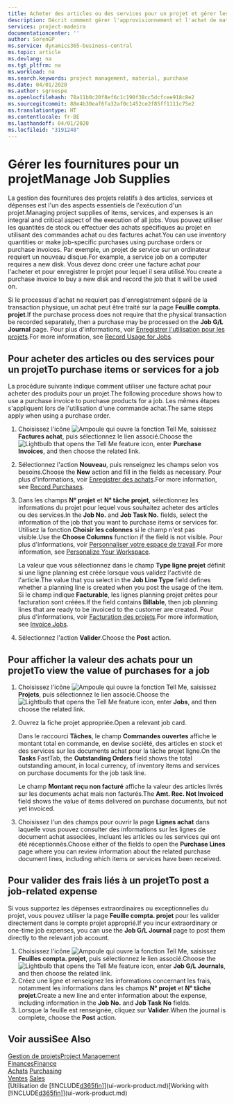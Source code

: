 ```yaml
---
title: Acheter des articles ou des services pour un projet et gérer les fournitures| Microsoft Docs
description: Décrit comment gérer l'approvisionnement et l'achat de matériel et de services pour les projets.
services: project-madeira
documentationcenter: ''
author: SorenGP
ms.service: dynamics365-business-central
ms.topic: article
ms.devlang: na
ms.tgt_pltfrm: na
ms.workload: na
ms.search.keywords: project management, material, purchase
ms.date: 04/01/2020
ms.author: sgroespe
ms.openlocfilehash: 78a11b0c20f8ef6c1c190f38cc5dcfcee918c8e2
ms.sourcegitcommit: 88e4b30eaf6fa32af0c1452ce2f85ff1111c75e2
ms.translationtype: HT
ms.contentlocale: fr-BE
ms.lasthandoff: 04/01/2020
ms.locfileid: "3191248"
---
```

# <a name="manage-job-supplies"></a><span data-ttu-id="59d51-103">Gérer les fournitures pour un projet</span><span class="sxs-lookup"><span data-stu-id="59d51-103">Manage Job Supplies</span></span>
<span data-ttu-id="59d51-104">La gestion des fournitures des projets relatifs à des articles, services et dépenses est l'un des aspects essentiels de l'exécution d'un projet.</span><span class="sxs-lookup"><span data-stu-id="59d51-104">Managing project supplies of items, services, and expenses is an integral and critical aspect of the execution of all jobs.</span></span> <span data-ttu-id="59d51-105">Vous pouvez utiliser les quantités de stock ou effectuer des achats spécifiques au projet en utilisant des commandes achat ou des factures achat.</span><span class="sxs-lookup"><span data-stu-id="59d51-105">You can use inventory quantities or make job-specific purchases using purchase orders or purchase invoices.</span></span> <span data-ttu-id="59d51-106">Par exemple, un projet de service sur un ordinateur requiert un nouveau disque.</span><span class="sxs-lookup"><span data-stu-id="59d51-106">For example, a service job on a computer requires a new disk.</span></span> <span data-ttu-id="59d51-107">Vous devez donc créer une facture achat pour l'acheter et pour enregistrer le projet pour lequel il sera utilisé.</span><span class="sxs-lookup"><span data-stu-id="59d51-107">You create a purchase invoice to buy a new disk and record the job that it will be used on.</span></span>

<span data-ttu-id="59d51-108">Si le processus d'achat ne requiert pas d'enregistrement séparé de la transaction physique, un achat peut être traité sur la page **Feuille compta. projet**.</span><span class="sxs-lookup"><span data-stu-id="59d51-108">If the purchase process does not require that the physical transaction be recorded separately, then a purchase may be processed on the **Job G/L Journal** page.</span></span> <span data-ttu-id="59d51-109">Pour plus d'informations, voir [Enregistrer l'utilisation pour les projets](projects-how-record-job-usage.md).</span><span class="sxs-lookup"><span data-stu-id="59d51-109">For more information, see [Record Usage for Jobs](projects-how-record-job-usage.md).</span></span>

## <a name="to-purchase-items-or-services-for-a-job"></a><span data-ttu-id="59d51-110">Pour acheter des articles ou des services pour un projet</span><span class="sxs-lookup"><span data-stu-id="59d51-110">To purchase items or services for a job</span></span>
<span data-ttu-id="59d51-111">La procédure suivante indique comment utiliser une facture achat pour acheter des produits pour un projet.</span><span class="sxs-lookup"><span data-stu-id="59d51-111">The following procedure shows how to use a purchase invoice to purchase products for a job.</span></span> <span data-ttu-id="59d51-112">Les mêmes étapes s'appliquent lors de l'utilisation d'une commande achat.</span><span class="sxs-lookup"><span data-stu-id="59d51-112">The same steps apply when using a purchase order.</span></span>  

1. <span data-ttu-id="59d51-113">Choisissez l'icône ![Ampoule qui ouvre la fonction Tell Me](media/ui-search/search_small.png "Dites-moi ce que vous voulez faire"), saisissez **Factures achat**, puis sélectionnez le lien associé.</span><span class="sxs-lookup"><span data-stu-id="59d51-113">Choose the ![Lightbulb that opens the Tell Me feature](media/ui-search/search_small.png "Tell me what you want to do") icon, enter **Purchase Invoices**, and then choose the related link.</span></span>  
2. <span data-ttu-id="59d51-114">Sélectionnez l'action **Nouveau**, puis renseignez les champs selon vos besoins.</span><span class="sxs-lookup"><span data-stu-id="59d51-114">Choose the **New** action and fill in the fields as necessary.</span></span> <span data-ttu-id="59d51-115">Pour plus d'informations, voir [Enregistrer des achats](purchasing-how-record-purchases.md).</span><span class="sxs-lookup"><span data-stu-id="59d51-115">For more information, see [Record Purchases](purchasing-how-record-purchases.md).</span></span>
3. <span data-ttu-id="59d51-116">Dans les champs **N° projet** et **N° tâche projet**, sélectionnez les informations du projet pour lequel vous souhaitez acheter des articles ou des services.</span><span class="sxs-lookup"><span data-stu-id="59d51-116">In the **Job No.** and **Job Task No.** fields, select the information of the job that you want to purchase items or services for.</span></span> <span data-ttu-id="59d51-117">Utilisez la fonction **Choisir les colonnes** si le champ n'est pas visible.</span><span class="sxs-lookup"><span data-stu-id="59d51-117">Use the **Choose Columns** function if the field is not visible.</span></span> <span data-ttu-id="59d51-118">Pour plus d'informations, voir [Personnaliser votre espace de travail](ui-personalization-user.md).</span><span class="sxs-lookup"><span data-stu-id="59d51-118">For more information, see [Personalize Your Workspace](ui-personalization-user.md).</span></span>

    <span data-ttu-id="59d51-119">La valeur que vous sélectionnez dans le champ **Type ligne projet** définit si une ligne planning est créée lorsque vous validez l'activité de l'article.</span><span class="sxs-lookup"><span data-stu-id="59d51-119">The value that you select in the **Job Line Type** field defines whether a planning line is created when you post the usage of the item.</span></span> <span data-ttu-id="59d51-120">Si le champ indique **Facturable**, les lignes planning projet prêtes pour facturation sont créées.</span><span class="sxs-lookup"><span data-stu-id="59d51-120">If the field contains **Billable**, then job planning lines that are ready to be invoiced to the customer are created.</span></span> <span data-ttu-id="59d51-121">Pour plus d'informations, voir [Facturation des projets](projects-how-invoice-jobs.md).</span><span class="sxs-lookup"><span data-stu-id="59d51-121">For more information, see [Invoice Jobs](projects-how-invoice-jobs.md).</span></span>
4. <span data-ttu-id="59d51-122">Sélectionnez l'action **Valider**.</span><span class="sxs-lookup"><span data-stu-id="59d51-122">Choose the **Post** action.</span></span>

## <a name="to-view-the-value-of-purchases-for-a-job"></a><span data-ttu-id="59d51-123">Pour afficher la valeur des achats pour un projet</span><span class="sxs-lookup"><span data-stu-id="59d51-123">To view the value of purchases for a job</span></span>
1. <span data-ttu-id="59d51-124">Choisissez l'icône ![Ampoule qui ouvre la fonction Tell Me](media/ui-search/search_small.png "Dites-moi ce que vous voulez faire"), saisissez **Projets**, puis sélectionnez le lien associé.</span><span class="sxs-lookup"><span data-stu-id="59d51-124">Choose the ![Lightbulb that opens the Tell Me feature](media/ui-search/search_small.png "Tell me what you want to do") icon, enter **Jobs**, and then choose the related link.</span></span>
2. <span data-ttu-id="59d51-125">Ouvrez la fiche projet appropriée.</span><span class="sxs-lookup"><span data-stu-id="59d51-125">Open a relevant job card.</span></span>

    <span data-ttu-id="59d51-126">Dans le raccourci **Tâches**, le champ **Commandes ouvertes** affiche le montant total en commande, en devise société, des articles en stock et des services sur les documents achat pour la tâche projet ligne.</span><span class="sxs-lookup"><span data-stu-id="59d51-126">On the **Tasks** FastTab, the **Outstanding Orders** field shows the total outstanding amount, in local currency, of inventory items and services on purchase documents for the job task line.</span></span>  

    <span data-ttu-id="59d51-127">Le champ **Montant reçu non facturé** affiche la valeur des articles livrés sur les documents achat mais non facturés.</span><span class="sxs-lookup"><span data-stu-id="59d51-127">The **Amt. Rec. Not Invoiced** field shows the value of items delivered on purchase documents, but not yet invoiced.</span></span>  
3. <span data-ttu-id="59d51-128">Choisissez l'un des champs pour ouvrir la page **Lignes achat** dans laquelle vous pouvez consulter des informations sur les lignes de document achat associées, incluant les articles ou les services qui ont été réceptionnés.</span><span class="sxs-lookup"><span data-stu-id="59d51-128">Choose either of the fields to open the **Purchase Lines** page where you can review information about the related purchase document lines, including which items or services have been received.</span></span>

## <a name="to-post-a-job-related-expense"></a><span data-ttu-id="59d51-129">Pour valider des frais liés à un projet</span><span class="sxs-lookup"><span data-stu-id="59d51-129">To post a job-related expense</span></span>
<span data-ttu-id="59d51-130">Si vous supportez les dépenses extraordinaires ou exceptionnelles du projet, vous pouvez utiliser la page **Feuille compta. projet** pour les valider directement dans le compte projet approprié.</span><span class="sxs-lookup"><span data-stu-id="59d51-130">If you incur extraordinary or one-time job expenses, you can use the **Job G/L Journal** page to post them directly to the relevant job account.</span></span>

1. <span data-ttu-id="59d51-131">Choisissez l'icône ![Ampoule qui ouvre la fonction Tell Me](media/ui-search/search_small.png "Dites-moi ce que vous voulez faire"), saisissez **Feuilles compta. projet**, puis sélectionnez le lien associé.</span><span class="sxs-lookup"><span data-stu-id="59d51-131">Choose the ![Lightbulb that opens the Tell Me feature](media/ui-search/search_small.png "Tell me what you want to do") icon, enter **Job G/L Journals**, and then choose the related link.</span></span>  
2. <span data-ttu-id="59d51-132">Créez une ligne et renseignez les informations concernant les frais, notamment les informations dans les champs **N° projet** et **N° tâche projet**.</span><span class="sxs-lookup"><span data-stu-id="59d51-132">Create a new line and enter information about the expense, including information in the **Job No.** and **Job Task No** fields.</span></span>  
3. <span data-ttu-id="59d51-133">Lorsque la feuille est renseignée, cliquez sur **Valider**.</span><span class="sxs-lookup"><span data-stu-id="59d51-133">When the journal is complete, choose the **Post** action.</span></span>

## <a name="see-also"></a><span data-ttu-id="59d51-134">Voir aussi</span><span class="sxs-lookup"><span data-stu-id="59d51-134">See Also</span></span>
[<span data-ttu-id="59d51-135">Gestion de projets</span><span class="sxs-lookup"><span data-stu-id="59d51-135">Project Management</span></span>](projects-manage-projects.md)  
[<span data-ttu-id="59d51-136">Finances</span><span class="sxs-lookup"><span data-stu-id="59d51-136">Finance</span></span>](finance.md)  
<span data-ttu-id="59d51-137">[Achats](purchasing-manage-purchasing.md)       </span><span class="sxs-lookup"><span data-stu-id="59d51-137">[Purchasing](purchasing-manage-purchasing.md)       </span></span>  
<span data-ttu-id="59d51-138">[Ventes](sales-manage-sales.md)    </span><span class="sxs-lookup"><span data-stu-id="59d51-138">[Sales](sales-manage-sales.md)    </span></span>  
<span data-ttu-id="59d51-139">[Utilisation de [!INCLUDE[d365fin](includes/d365fin_md.md)]](ui-work-product.md)</span><span class="sxs-lookup"><span data-stu-id="59d51-139">[Working with [!INCLUDE[d365fin](includes/d365fin_md.md)]](ui-work-product.md)</span></span>  
